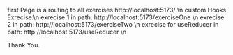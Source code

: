 first Page is a routing to all exercises
http://localhost:5173/ \n
custom Hooks Exrecise:\n
exrecise 1 in path: http://localhost:5173/exerciseOne \n
exrecise 2 in path: http://localhost:5173/exerciseTwo \n
exrecise for useReducer in path: http://localhost:5173/useReducer \n

Thank You.
